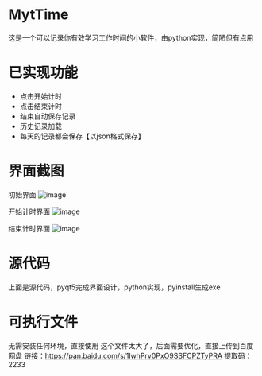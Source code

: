 # MytTime
这是一个可以记录你有效学习工作时间的小软件，由python实现，简陋但有点用

# 已实现功能
- 点击开始计时
- 点击结束计时
- 结束自动保存记录
- 历史记录加载
- 每天的记录都会保存【以json格式保存】

# 界面截图
初始界面
![image](https://user-images.githubusercontent.com/42289143/144234556-3808d38b-5407-46db-b969-c88965d433d5.png)

开始计时界面
![image](https://user-images.githubusercontent.com/42289143/144234632-dbd6f8ef-760e-4d3d-827e-5a4146095e4c.png)

结束计时界面
![image](https://user-images.githubusercontent.com/42289143/144234677-432b72c3-0e16-4227-8478-2e691ffc01cc.png)


# 源代码
上面是源代码，pyqt5完成界面设计，python实现，pyinstall生成exe

# 可执行文件
无需安装任何环境，直接使用
这个文件太大了，后面需要优化，直接上传到百度网盘
链接：https://pan.baidu.com/s/1lwhPrv0PxO9SSFCPZTyPRA 
提取码：2233
